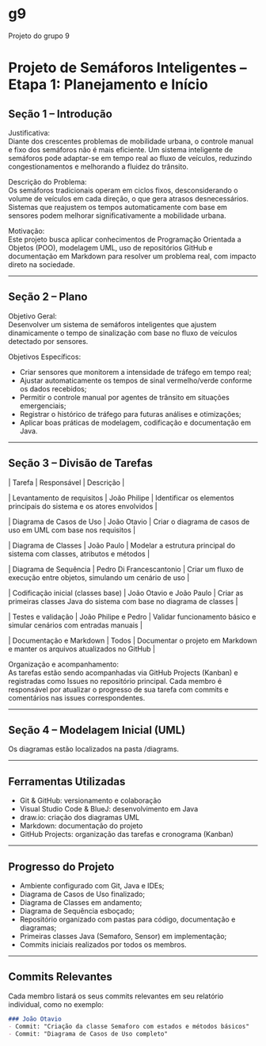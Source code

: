 # g9
Projeto do grupo 9
# Projeto de Semáforos Inteligentes – Etapa 1: Planejamento e Início

## Seção 1 – Introdução

Justificativa:  
Diante dos crescentes problemas de mobilidade urbana, o controle manual e fixo dos semáforos não é mais eficiente. Um sistema inteligente de semáforos pode adaptar-se em tempo real ao fluxo de veículos, reduzindo congestionamentos e melhorando a fluidez do trânsito.

Descrição do Problema:  
Os semáforos tradicionais operam em ciclos fixos, desconsiderando o volume de veículos em cada direção, o que gera atrasos desnecessários. Sistemas que reajustem os tempos automaticamente com base em sensores podem melhorar significativamente a mobilidade urbana.

Motivação:  
Este projeto busca aplicar conhecimentos de Programação Orientada a Objetos (POO), modelagem UML, uso de repositórios GitHub e documentação em Markdown para resolver um problema real, com impacto direto na sociedade.

---

## Seção 2 – Plano

Objetivo Geral:  
Desenvolver um sistema de semáforos inteligentes que ajustem dinamicamente o tempo de sinalização com base no fluxo de veículos detectado por sensores.

Objetivos Específicos:
- Criar sensores que monitorem a intensidade de tráfego em tempo real;
- Ajustar automaticamente os tempos de sinal vermelho/verde conforme os dados recebidos;
- Permitir o controle manual por agentes de trânsito em situações emergenciais;
- Registrar o histórico de tráfego para futuras análises e otimizações;
- Aplicar boas práticas de modelagem, codificação e documentação em Java.

---

## Seção 3 – Divisão de Tarefas

| Tarefa | Responsável | Descrição |

| Levantamento de requisitos | João Philipe | Identificar os elementos principais do sistema e os atores envolvidos |

| Diagrama de Casos de Uso | João Otavio | Criar o diagrama de casos de uso em UML com base nos requisitos |

| Diagrama de Classes | João Paulo | Modelar a estrutura principal do sistema com classes, atributos e métodos |

| Diagrama de Sequência | Pedro Di Francescantonio | Criar um fluxo de execução entre objetos, simulando um cenário de uso |

| Codificação inicial (classes base) | João Otavio e João Paulo | Criar as primeiras classes Java do sistema com base no diagrama de classes |

| Testes e validação | João Philipe e Pedro | Validar funcionamento básico e simular cenários com entradas manuais |

| Documentação e Markdown | Todos | Documentar o projeto em Markdown e manter os arquivos atualizados no GitHub |

Organização e acompanhamento:  
As tarefas estão sendo acompanhadas via GitHub Projects (Kanban) e registradas como Issues no repositório principal. Cada membro é responsável por atualizar o progresso de sua tarefa com commits e comentários nas issues correspondentes.

---

## Seção 4 – Modelagem Inicial (UML)

Os diagramas estão localizados na pasta /diagrams.

---

## Ferramentas Utilizadas

- Git & GitHub: versionamento e colaboração
- Visual Studio Code & BlueJ: desenvolvimento em Java
- draw.io: criação dos diagramas UML
- Markdown: documentação do projeto
- GitHub Projects: organização das tarefas e cronograma (Kanban)

---

## Progresso do Projeto

- Ambiente configurado com Git, Java e IDEs;
- Diagrama de Casos de Uso finalizado;
- Diagrama de Classes em andamento;
- Diagrama de Sequência esboçado;
- Repositório organizado com pastas para código, documentação e diagramas;
- Primeiras classes Java (Semaforo, Sensor) em implementação;
- Commits iniciais realizados por todos os membros.

---

## Commits Relevantes

Cada membro listará os seus commits relevantes em seu relatório individual, como no exemplo:

```markdown
### João Otavio
- Commit: "Criação da classe Semaforo com estados e métodos básicos"
- Commit: "Diagrama de Casos de Uso completo"
